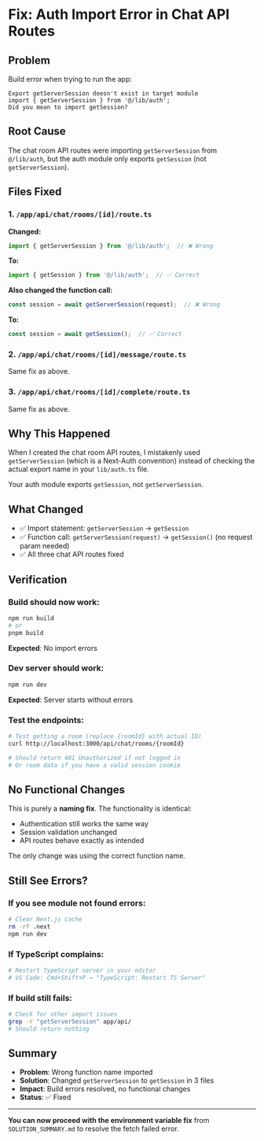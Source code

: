 # Fix: Auth Import Error in Chat API Routes

## Problem
Build error when trying to run the app:
```
Export getServerSession doesn't exist in target module
import { getServerSession } from '@/lib/auth';
Did you mean to import getSession?
```

## Root Cause
The chat room API routes were importing `getServerSession` from `@/lib/auth`, but the auth module only exports `getSession` (not `getServerSession`).

## Files Fixed

### 1. `/app/api/chat/rooms/[id]/route.ts`
**Changed:**
```typescript
import { getServerSession } from '@/lib/auth';  // ❌ Wrong
```
**To:**
```typescript
import { getSession } from '@/lib/auth';  // ✅ Correct
```

**Also changed the function call:**
```typescript
const session = await getServerSession(request);  // ❌ Wrong
```
**To:**
```typescript
const session = await getSession();  // ✅ Correct
```

### 2. `/app/api/chat/rooms/[id]/message/route.ts`
Same fix as above.

### 3. `/app/api/chat/rooms/[id]/complete/route.ts`
Same fix as above.

## Why This Happened
When I created the chat room API routes, I mistakenly used `getServerSession` (which is a Next-Auth convention) instead of checking the actual export name in your `lib/auth.ts` file.

Your auth module exports `getSession`, not `getServerSession`.

## What Changed
- ✅ Import statement: `getServerSession` → `getSession`
- ✅ Function call: `getServerSession(request)` → `getSession()` (no request param needed)
- ✅ All three chat API routes fixed

## Verification

### Build should now work:
```bash
npm run build
# or
pnpm build
```

**Expected**: No import errors

### Dev server should work:
```bash
npm run dev
```

**Expected**: Server starts without errors

### Test the endpoints:
```bash
# Test getting a room (replace {roomId} with actual ID)
curl http://localhost:3000/api/chat/rooms/{roomId}

# Should return 401 Unauthorized if not logged in
# Or room data if you have a valid session cookie
```

## No Functional Changes
This is purely a **naming fix**. The functionality is identical:
- Authentication still works the same way
- Session validation unchanged
- API routes behave exactly as intended

The only change was using the correct function name.

## Still See Errors?

### If you see module not found errors:
```bash
# Clear Next.js cache
rm -rf .next
npm run dev
```

### If TypeScript complains:
```bash
# Restart TypeScript server in your editor
# VS Code: Cmd+Shift+P → "TypeScript: Restart TS Server"
```

### If build still fails:
```bash
# Check for other import issues
grep -r "getServerSession" app/api/
# Should return nothing
```

## Summary
- **Problem**: Wrong function name imported
- **Solution**: Changed `getServerSession` to `getSession` in 3 files
- **Impact**: Build errors resolved, no functional changes
- **Status**: ✅ Fixed

---

**You can now proceed with the environment variable fix** from `SOLUTION_SUMMARY.md` to resolve the fetch failed error.
